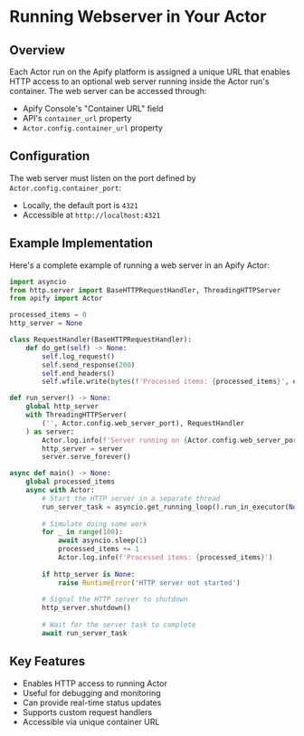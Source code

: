 # Running Webserver in Your Actor

## Overview

Each Actor run on the Apify platform is assigned a unique URL that enables HTTP access to an optional web server running inside the Actor run's container. The web server can be accessed through:

- Apify Console's "Container URL" field
- API's `container_url` property
- `Actor.config.container_url` property

## Configuration

The web server must listen on the port defined by `Actor.config.container_port`:
- Locally, the default port is `4321`
- Accessible at `http://localhost:4321`

## Example Implementation

Here's a complete example of running a web server in an Apify Actor:

```python
import asyncio
from http.server import BaseHTTPRequestHandler, ThreadingHTTPServer
from apify import Actor

processed_items = 0
http_server = None

class RequestHandler(BaseHTTPRequestHandler):
    def do_get(self) -> None:
        self.log_request()
        self.send_response(200)
        self.end_headers()
        self.wfile.write(bytes(f'Processed items: {processed_items}', encoding='utf-8'))

def run_server() -> None:
    global http_server
    with ThreadingHTTPServer(
        ('', Actor.config.web_server_port), RequestHandler
    ) as server:
        Actor.log.info(f'Server running on {Actor.config.web_server_port}')
        http_server = server
        server.serve_forever()

async def main() -> None:
    global processed_items
    async with Actor:
        # Start the HTTP server in a separate thread
        run_server_task = asyncio.get_running_loop().run_in_executor(None, run_server)
        
        # Simulate doing some work
        for _ in range(100):
            await asyncio.sleep(1)
            processed_items += 1
            Actor.log.info(f'Processed items: {processed_items}')
        
        if http_server is None:
            raise RuntimeError('HTTP server not started')
        
        # Signal the HTTP server to shutdown
        http_server.shutdown()
        
        # Wait for the server task to complete
        await run_server_task
```

## Key Features

- Enables HTTP access to running Actor
- Useful for debugging and monitoring
- Can provide real-time status updates
- Supports custom request handlers
- Accessible via unique container URL